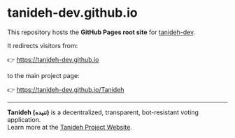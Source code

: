 # tanideh-dev.github.io

This repository hosts the **GitHub Pages root site** for [tanideh-dev](https://github.com/tanideh-dev).

It redirects visitors from:

👉 https://tanideh-dev.github.io  

to the main project page:

👉 https://tanideh-dev.github.io/Tanideh  

---
**Tanideh (تنیده)** is a decentralized, transparent, bot-resistant voting application.  
Learn more at the [Tanideh Project Website](https://tanideh-dev.github.io/Tanideh).
